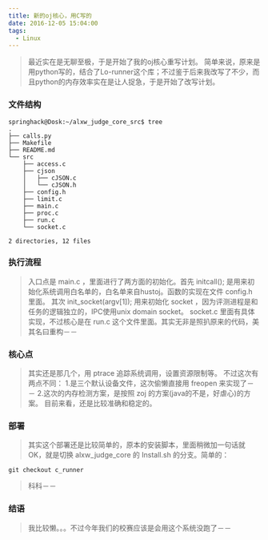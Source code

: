 ```yaml
---
title: 新的oj核心，用C写的
date: 2016-12-05 15:04:00
tags:
  - Linux
---
```


> 最近实在是无聊至极，于是开始了我的oj核心重写计划。
> 简单来说，原来是用python写的，结合了Lo-runner这个库；不过鉴于后来我改写了不少，而且python的内存效率实在是让人捉急，于是开始了改写计划。

### 文件结构
```
springhack@Dosk:~/alxw_judge_core_src$ tree
.
├── calls.py
├── Makefile
├── README.md
└── src
    ├── access.c
    ├── cjson
    │   ├── cJSON.c
    │   └── cJSON.h
    ├── config.h
    ├── limit.c
    ├── main.c
    ├── proc.c
    ├── run.c
    └── socket.c

2 directories, 12 files
```

### 执行流程
> 入口点是 main.c ，里面进行了两方面的初始化。首先 initcall(); 是用来初始化系统调用白名单的，白名单来自hustoj。函数的实现在文件 config.h 里面。
> 其次 init_socket(argv[1]); 用来初始化 socket ，因为评测进程是和任务的逻辑独立的，IPC使用unix domain socket。
> socket.c 里面有具体实现，不过核心是在 run.c 这个文件里面。其实无非是照扒原来的代码，美其名曰重构－－

### 核心点
> 其实还是那几个，用 ptrace 追踪系统调用，设置资源限制等。
> 不过这次有两点不同： 1.是三个默认设备文件，这次偷懒直接用 freopen  来实现了－－ 2.这次的内存检测方案，是按照 zoj 的方案(java的不是，好虐心)的方案。
> 目前来看，还是比较准确和稳定的。

### 部署
> 其实这个部署还是比较简单的，原本的安装脚本，里面稍微加一句话就OK，就是切换 alxw_judge_core 的 Install.sh 的分支。简单的：
```
git checkout c_runner
```
> 科科－－

### 结语
> 我比较懒。。。不过今年我们的校赛应该是会用这个系统没跑了－－ 
